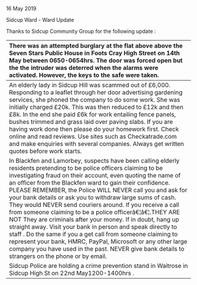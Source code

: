 16 May 2019

Sidcup Ward - Ward Update

Thanks to Sidcup Community Group for the following update :

| There was an attempted burglary at the flat above above the Seven Stars Public House in Foots Cray High Street on 14th May between 0650-0654hrs. The door was forced open but the the intruder was deterred when the alarms were activated. However, the keys to the safe were taken.                                                                                                                                                                                                                                                                                                                                                                                                                                                                                                                                                                             |
| :---------------------------------------------------------------------------------------------------------------------------------------------------------------------------------------------------------------------------------------------------------------------------------------------------------------------------------------------------------------------------------------------------------------------------------------------------------------------------------------------------------------------------------------------------------------------------------------------------------------------------------------------------------------------------------------------------------------------------------------------------------------------------------------------------------------------------------------------------------------- |
| An elderly lady in Sidcup Hill was scammed out of £6,000. Responding to a leaflet through her door advertising gardening services, she phoned the company to do some work. She was initially charged £20k. This was then reduced to £12k and then £8k. In the end she paid £6k for work entailing fence panels, bushes trimmed and grass laid over paving slabs. If you are having work done then please do your homework first. Check online and read reviews. Use sites such as Checkatrade.com and make enquiries with several companies. Always get written quotes before work starts.                                                                                                                                                                                                                                                                        |
| In Blackfen and Lamorbey, suspects have been calling elderly residents pretending to be police officers claiming to be investigating fraud on their account, even quoting the name of an officer from the Blackfen ward to gain their confidence. PLEASE REMEMBER, the Police WILL NEVER call you and ask for your bank details or ask you to withdraw large sums of cash. They would NEVER send couriers around. If you receive a call from someone claiming to be a police officerâ€¦â€¦.THEY ARE NOT They are criminals after your money. If in doubt, hang up straight away. Visit your bank in person and speak directly to staff . Do the same if you a get call from someone claiming to represent your bank, HMRC, PayPal, Microsoft or any other large company you have used in the past. NEVER give bank details to strangers on the phone or by email. |
| Sidcup Police are holding a crime prevention stand in Waitrose in Sidcup High St on 22nd May1200-1400hrs .                                                                                                                                                                                                                                                                                                                                                                                                                                                                                                                                                                                                                                                                                                                                                        |
